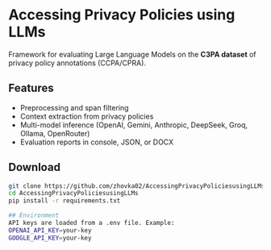 # Accessing Privacy Policies using LLMs 

Framework for evaluating Large Language Models on the **C3PA dataset** of privacy policy annotations (CCPA/CPRA).

## Features
- Preprocessing and span filtering
- Context extraction from privacy policies
- Multi-model inference (OpenAI, Gemini, Anthropic, DeepSeek, Groq, Ollama, OpenRouter)
- Evaluation reports in console, JSON, or DOCX

## Download
```bash
git clone https://github.com/zhovka02/AccessingPrivacyPoliciesusingLLMs.git
cd AccessingPrivacyPoliciesusingLLMs
pip install -r requirements.txt

## Environment
API keys are loaded from a .env file. Example:
OPENAI_API_KEY=your-key
GOOGLE_API_KEY=your-key

